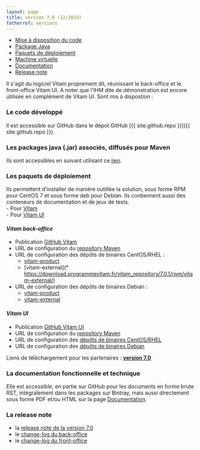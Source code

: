 ```yaml
---
layout: page
title: version 7.0 (12/2023)
fatherref: versions
---
```

* [Mise à disposition du code](#github)
* [Package Java](#java)
* [Paquets de déploiement](#déploiement)
* [Machine virtuelle](#vm)
* [Documentation](#doc)
* [Release note](#rn)


Il s'agit du logiciel Vitam proprement dit, réunissant le back-office et le front-office Vitam UI. A noter que l'IHM dite de démonstration est encore utilisée en complément de Vitam UI. Sont mis à dispostion :

<a name="github"></a>
### Le code développé

Il est accessible sur GitHub dans le dépot GitHub [{{ site.github.repo }}]({{ site.github.repo }}).

<a name="java"></a>
### Les packages java (.jar) associés, diffusés pour Maven

Ils sont accessibles en suivant utilisant ce [lien](https://download.programmevitam.fr/vitam_repository/7.0.1/mvn_repo/).

<a name="déploiement"></a>
### Les paquets de déploiement

Ils permettent d'installer de manière outillée la solution, sous forme RPM pour CentOS 7 et sous forme deb pour Debian. Ils contiennent aussi des conteneurs de documentation et de jeux de tests.  
    - Pour [Vitam](https://github.com/ProgrammeVitam/deployment/tree/7.0.1/vitam)  
    - Pour [Vitam UI](https://github.com/ProgrammeVitam/deployment/tree/7.0.1/vitam-ui)

#### *Vitam back-office*

- Publication [GitHub Vitam](https://github.com/ProgrammeVitam/vitam/tree/7.0.1)
- URL de configuration du [repository Maven](https://download.programmevitam.fr/vitam_repository/7.0.1/mvn_repo/) 
- URL de configuration des dépôts de binaires CentOS/RHEL :  
    - [vitam-product](https://download.programmevitam.fr/vitam_repository/7.0.1/rpm/vitam-product/)  
    - [vitam-external](* https://download.programmevitam.fr/vitam_repository/7.0.1/rpm/vitam-external/)  
- URL de configuration des dépôts de binaires Debian :  
    - [vitam-product](https://download.programmevitam.fr/vitam_repository/7.0.1/deb/vitam-product/)  
    - [vitam-external](https://download.programmevitam.fr/vitam_repository/7.0.1/deb/vitam-external/)


#### *Vitam UI*

- Publication [GitHub Vitam UI](https://github.com/ProgrammeVitam/vitam-ui/tree/7.0.1)
- URL de configuration du [repository Maven](https://download.programmevitam.fr/vitamui_repository/7.0.1/mvn_repo/)
- URL de configuration des [dépôts de binaires CentOS/RHEL](https://download.programmevitam.fr/vitamui_repository/7.0.1/rpm/)
- URL de configuration des [dépôts de binaires Debian](https://download.programmevitam.fr/vitamui_repository/7.0.1/deb/)

Liens de téléchargement pour les partenaires :  [**version 7.0**](https://support.programmevitam.fr/releases/7.0.1/index.html)

<a name="doc"></a>  
### La documentation fonctionnelle et technique

Elle est accessible, en partie  sur GitHub pour les documents en forme brute RST, intégralement dans les packages sur Bintray, mais aussi directement sous forme PDF et/ou HTML sur la page [Documentation](/pages/documentation).

<a name="rn"></a>  
### La release note

- la [release note de la version 7.0](/ressources/RefCourant/Release_notes_7_vdef.pdf)
- le [change-log du back-office](/ressources/RefCourant/vitam-changelog.7.0.1.pdf)
- le [change-log du front-office](/ressources/RefCourant/vitamui-changelog.7.0.1.pdf)